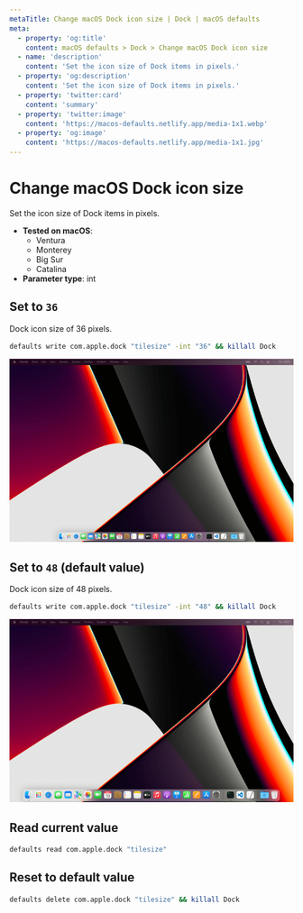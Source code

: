 ```yaml
---
metaTitle: Change macOS Dock icon size | Dock | macOS defaults
meta:
  - property: 'og:title'
    content: macOS defaults > Dock > Change macOS Dock icon size
  - name: 'description'
    content: 'Set the icon size of Dock items in pixels.'
  - property: 'og:description'
    content: 'Set the icon size of Dock items in pixels.'
  - property: 'twitter:card'
    content: 'summary'
  - property: 'twitter:image'
    content: 'https://macos-defaults.netlify.app/media-1x1.webp'
  - property: 'og:image'
    content: 'https://macos-defaults.netlify.app/media-1x1.jpg'
---
```


# Change macOS Dock icon size

Set the icon size of Dock items in pixels.

<!-- break lists -->

- **Tested on macOS**:
  - Ventura
  - Monterey
  - Big Sur
  - Catalina
- **Parameter type**: int

## Set to `36`

Dock icon size of 36 pixels.

```bash
defaults write com.apple.dock "tilesize" -int "36" && killall Dock
```

<img
  src="../../images/dock/tilesize/36.png"
  alt="Example output with value set to 36"
  width="740" height="463" style="height: auto"
/>

## Set to `48` (default value)

Dock icon size of 48 pixels.

```bash
defaults write com.apple.dock "tilesize" -int "48" && killall Dock
```

<img
  src="../../images/dock/tilesize/48.png"
  alt="Example output with value set to 48"
  width="740" height="463" style="height: auto"
/>

## Read current value

```bash
defaults read com.apple.dock "tilesize"
```

## Reset to default value

```bash
defaults delete com.apple.dock "tilesize" && killall Dock
```
